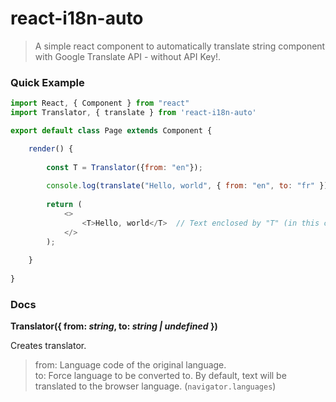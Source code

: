 # react-i18n-auto

> A simple react component to automatically translate string component with Google Translate API - without API Key!.



### Quick Example

```javascript
import React, { Component } from "react"
import Translator, { translate } from 'react-i18n-auto'

export default class Page extends Component {

    render() {
    
        const T = Translator({from: "en"});
        
        console.log(translate("Hello, world", { from: "en", to: "fr" }));  // => "Bonjour le monde"
        
        return (
            <>
                <T>Hello, world</T>  // Text enclosed by "T" (in this case) will be translated.
            </>
        );
        
    }
    
}
```



### Docs

**Translator({ from: *string*, to: *string | undefined* })**

Creates translator.

> from:	Language code of the original language.  
> to:	Force language to be converted to. By default, text will be translated to the browser language. (```navigator.languages```)
